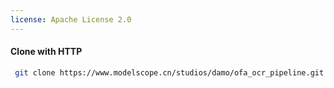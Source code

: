 ```yaml
---
license: Apache License 2.0
---
```

#### Clone with HTTP
```bash
 git clone https://www.modelscope.cn/studios/damo/ofa_ocr_pipeline.git
```